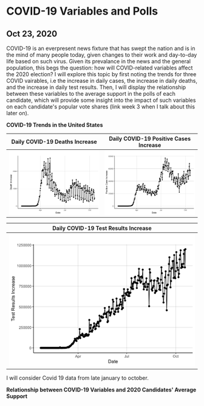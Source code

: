# COVID-19 Variables and Polls
## Oct 23, 2020

COVID-19 is an everpresent news fixture that has swept the nation and is in the mind of many people today, given changes to their work and day-to-day life based on such virus. Given its prevalance in the news and the general population, this begs the question: how will COVID-related variables affect the 2020 election? I will explore this topic by first noting the trends for three COVID vairables, i.e the increase in daily cases, the increase in daily deaths, and the increase in daily test results. Then, I will display the relationship between these variables to the average support in the polls of each candidate, which will provide some insight into the impact of such variables on each candidate's popular vote shares (link week 3 when I talk about this later on).

**COVID-19 Trends in the United States**

Daily COVID-19 Deaths Increase  |  Daily COVID-19 Positive Cases Increase
:-------------------------:|:-------------------------:
![](Shocks1.png)|![](Shocks2.png)

| Daily COVID-19 Test Results Increase  |
|:-:|
| ![](Shocks3.png)  |

I will consider Covid 19 data from late january to october. 



**Relationship between COVID-19 Variables and 2020 Candidates' Average Support**


